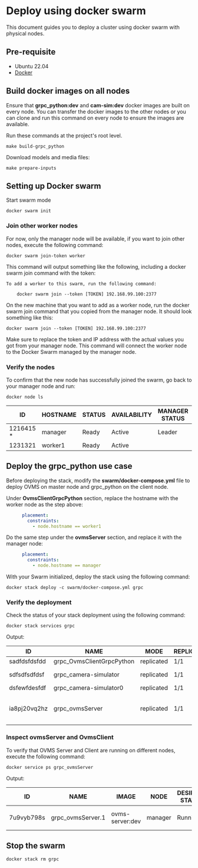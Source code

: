 # Deploy using docker swarm

This document guides you to deploy a cluster using docker swarm with physical nodes.

## Pre-requisite 

- Ubuntu 22.04
- [Docker](https://docs.docker.com/engine/install/ubuntu/#install-using-the-repository)

## Build docker images on all nodes

Ensure that **grpc_python:dev** and **cam-sim:dev** docker images are built on every node.
You can transfer the docker images to the other nodes or you can clone and run this command on every node to ensure the images are available.

Run these commands at the project's root level.

```
make build-grpc_python
```

Download models and media files:

```
make prepare-inputs
```

## Setting up Docker swarm

Start swarm mode

```
docker swarm init
```

### Join other worker nodes

For now, only the manager node will be available, if you want to join other nodes, execute the following command:

```
docker swarm join-token worker
```

This command will output something like the following, including a docker swarm join command with the token:

```
To add a worker to this swarm, run the following command:

    docker swarm join --token [TOKEN] 192.168.99.100:2377
```

On the new machine that you want to add as a worker node, run the docker swarm join command that you copied from the manager node. It should look something like this:


```
docker swarm join --token [TOKEN] 192.168.99.100:2377
```

Make sure to replace the token and IP address with the actual values you got from your manager node. This command will connect the worker node to the Docker Swarm managed by the manager node.

### Verify the nodes

To confirm that the new node has successfully joined the swarm, go back to your manager node and run:

```
docker node ls
```

| ID              | HOSTNAME        | STATUS | AVAILABILITY | MANAGER STATUS | ENGINE VERSION |
|-----------------|-----------------|--------|--------------|----------------|----------------|
| 1216415 *       | manager         | Ready  | Active       | Leader         | 23.0.3         |
| 1231321         | worker1         | Ready  | Active       |                | 24.0.7         |


## Deploy the grpc_python use case

Before deploying the stack, modify the **swarm/docker-compose.yml** file to deploy OVMS on master node and grpc_python on the client node.

Under **OvmsClientGrpcPython** section, replace the hostname with the worker node as the step above:

```yaml
      placement:
        constraints:
          - node.hostname == worker1  
```

Do the same step under the **ovmsServer** section, and replace it with the manager node: 

```yaml
      placement:
        constraints:
          - node.hostname == manager  
```

With your Swarm initialized, deploy the stack using the following command:

```
docker stack deploy -c swarm/docker-compose.yml grpc
```

### Verify the deployment

Check the status of your stack deployment using the following command:

```
docker stack services grpc
```

Output:

| ID             | NAME                         | MODE        | REPLICAS | IMAGE                              | PORTS                      |
|----------------|------------------------------|-------------|----------|------------------------------------|----------------------------|
| sadfdsfdsfdd   | grpc_OvmsClientGrpcPython    | replicated  | 1/1      | grpc_python:dev                    |                            |
| sdfsdfsdfdsf   | grpc_camera-simulator        | replicated  | 1/1      | cam-sim:dev                        | *:8554->8554/tcp           |
| dsfewfdesfdf   | grpc_camera-simulator0       | replicated  | 1/1      | cam-sim:dev                        |                            |
| ia8pj20vq2hz   | grpc_ovmsServer              | replicated  | 1/1      | ovms-server:dev                    | *:9001-9002->9001-9002/tcp |

### Inspect ovmsServer and OvmsClient

To verify that OVMS Server and Client are running on different nodes, execute the following command:

```
docker service ps grpc_ovmsServer
```

Output:

| ID         | NAME                      | IMAGE            | NODE            | DESIRED STATE | CURRENT STATE            | ERROR | PORTS |
|------------|---------------------------|------------------|-----------------|---------------|--------------------------|-------|-------|
| 7u9vyb798s | grpc_ovmsServer.1         | ovms-server:dev  | manager         | Running       | Running 6 minutes ago    |       |       |

## Stop the swarm

```
docker stack rm grpc
```
